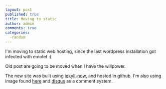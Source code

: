 ```yaml
---
layout: post
published: true
title: Moving to static
author: admin
comments: true
categories:
  -random
---
```

I'm moving to static web hosting, since the last wordpress installation got infected with emotet :(

Old post are going to be moved when I have the willpower.

The new site was built using [jekyll-now](https://github.com/barryclark/jekyll-now "jekyll-now"), and  hosted in github.  I'm also using image found [here](https://www.cleanpng.com/) and  [disqus](https://disqus.com/) as a comment system.

